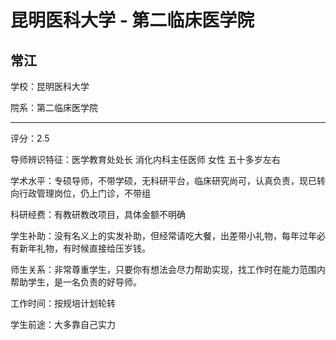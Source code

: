 # 昆明医科大学 - 第二临床医学院

## 常江

学校：昆明医科大学

院系：第二临床医学院

* * *

评分：2.5

导师辨识特征：医学教育处处长
消化内科主任医师
女性
五十多岁左右

学术水平：专硕导师，不带学硕，无科研平台，临床研究尚可，认真负责，现已转向行政管理岗位，仍上门诊，不带组

科研经费：有教研教改项目，具体金额不明确

学生补助：没有名义上的实发补助，但经常请吃大餐，出差带小礼物，每年过年必有新年礼物，有时候直接给压岁钱。

师生关系：非常尊重学生，只要你有想法会尽力帮助实现，找工作时在能力范围内帮助学生，是一名负责的好导师。

工作时间：按规培计划轮转

学生前途：大多靠自己实力